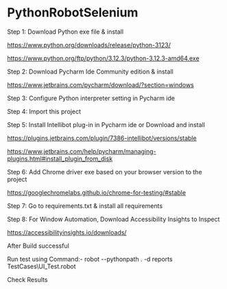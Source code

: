 # PythonRobotSelenium

Step 1: Download Python exe file & install

https://www.python.org/downloads/release/python-3123/

https://www.python.org/ftp/python/3.12.3/python-3.12.3-amd64.exe

Step 2: Download Pycharm Ide Community edition & install

https://www.jetbrains.com/pycharm/download/?section=windows

Step 3: Configure Python interpreter setting in Pycharm ide

Step 4: Import this project

Step 5: Install Intellibot plug-in in Pycharm ide or 
Download and install 

https://plugins.jetbrains.com/plugin/7386-intellibot/versions/stable

https://www.jetbrains.com/help/pycharm/managing-plugins.html#install_plugin_from_disk

Step 6: Add Chrome driver exe based on your browser version to the project 

https://googlechromelabs.github.io/chrome-for-testing/#stable

Step 7: Go to requirements.txt & install all requirements

Step 8: For Window Automation, Download Accessibility Insights to Inspect

https://accessibilityinsights.io/downloads/



After Build successful

Run test using Command:- robot --pythonpath . -d reports TestCases\UI_Test.robot

Check Results
